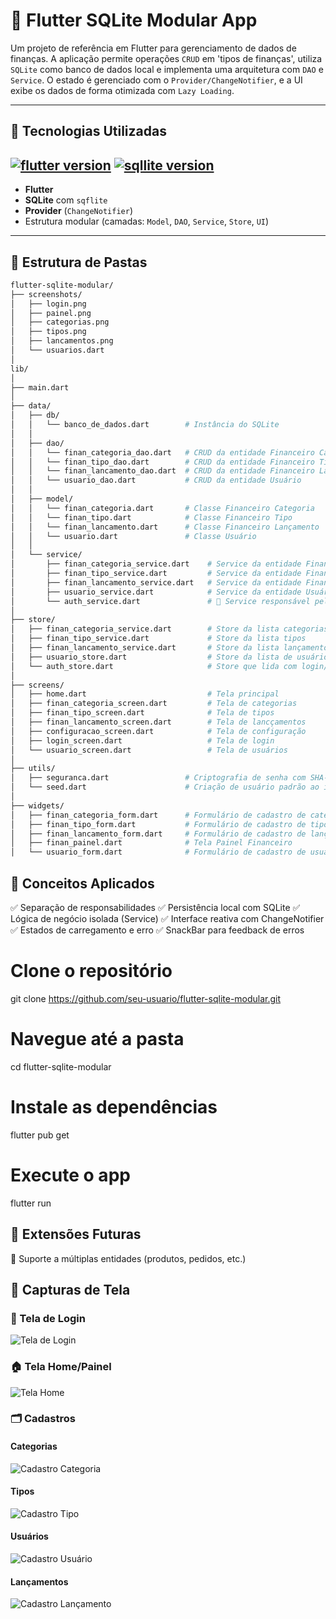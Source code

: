 # 📱 Flutter SQLite Modular App

Um projeto de referência em Flutter para gerenciamento de dados de finanças. A aplicação permite operações `CRUD` em 'tipos de finanças', utiliza `SQLite` como banco de dados local e implementa uma arquitetura com `DAO` e `Service`. O estado é gerenciado com o `Provider/ChangeNotifier`, e a UI exibe os dados de forma otimizada com `Lazy Loading`.

---

## 🚀 Tecnologias Utilizadas

## [![flutter version](https://img.shields.io/badge/flutter%20%20-blue?style=for-the-badge&logo=flutter)](https://flutter.dev/) [![sqllite version](https://img.shields.io/badge/sqlite%20%20-darkblue?style=for-the-badge&logo=Sqlite)](https://sqlite.org/)

- **Flutter**
- **SQLite** com `sqflite`
- **Provider** (`ChangeNotifier`)
- Estrutura modular (camadas: `Model`, `DAO`, `Service`, `Store`, `UI`)

---

## 📂 Estrutura de Pastas

```bash
flutter-sqlite-modular/
├── screenshots/
│   ├── login.png
│   ├── painel.png
│   ├── categorias.png
│   ├── tipos.png
│   ├── lancamentos.png
│   └── usuarios.dart
│
lib/
│
├── main.dart
│
├── data/
│   ├── db/
│   │   └── banco_de_dados.dart        # Instância do SQLite
│   │
│   ├── dao/
│   │   └── finan_categoria_dao.dart   # CRUD da entidade Financeiro Categoria
│   │   └── finan_tipo_dao.dart        # CRUD da entidade Financeiro Tipo
│   │   └── finan_lancamento_dao.dart  # CRUD da entidade Financeiro Lançamento
│   │   └── usuario_dao.dart           # CRUD da entidade Usuário
│   │
│   ├── model/
│   │   └── finan_categoria.dart       # Classe Financeiro Categoria 
│   │   └── finan_tipo.dart            # Classe Financeiro Tipo
│   │   └── finan_lancamento.dart      # Classe Financeiro Lançamento
│   │   └── usuario.dart               # Classe Usuário
│   │           
│   └── service/
│       ├── finan_categoria_service.dart    # Service da entidade Financeiro Categoria
│       ├── finan_tipo_service.dart         # Service da entidade Financeiro Tipo
│       ├── finan_lancamento_service.dart   # Service da entidade Financeiro lançamento
│       ├── usuario_service.dart            # Service da entidade Usuário
│       └── auth_service.dart               # 🔐 Service responsável pela autenticação
│
├── store/
│   ├── finan_categoria_service.dart        # Store da lista categorias
│   ├── finan_tipo_service.dart             # Store da lista tipos
│   ├── finan_lancamento_service.dart       # Store da lista lançamentos
│   ├── usuario_store.dart                  # Store da lista de usuários
│   └── auth_store.dart                     # Store que lida com login/logout
│
├── screens/
│   ├── home.dart                           # Tela principal
│   ├── finan_categoria_screen.dart         # Tela de categorias
│   ├── finan_tipo_screen.dart              # Tela de tipos
│   ├── finan_lancamento_screen.dart        # Tela de lancçamentos
│   ├── configuracao_screen.dart            # Tela de configuração
│   ├── login_screen.dart                   # Tela de login
│   └── usuario_screen.dart                 # Tela de usuários
│
├── utils/
│   ├── seguranca.dart                 # Criptografia de senha com SHA-256
│   └── seed.dart                      # Criação de usuário padrão ao iniciar
│
├── widgets/
│   ├── finan_categoria_form.dart      # Formulário de cadastro de categorias
│   ├── finan_tipo_form.dart           # Formulário de cadastro de tipos
│   ├── finan_lancamento_form.dart     # Formulário de cadastro de lançamentos
│   ├── finan_painel.dart              # Tela Painel Financeiro
│   └── usuario_form.dart              # Formulário de cadastro de usuários
```

## 🧠 Conceitos Aplicados
✅ Separação de responsabilidades
✅ Persistência local com SQLite
✅ Lógica de negócio isolada (Service)
✅ Interface reativa com ChangeNotifier
✅ Estados de carregamento e erro
✅ SnackBar para feedback de erros

# Clone o repositório
git clone https://github.com/seu-usuario/flutter-sqlite-modular.git

# Navegue até a pasta
cd flutter-sqlite-modular

# Instale as dependências
flutter pub get

# Execute o app
flutter run

## 🧩 Extensões Futuras
📁 Suporte a múltiplas entidades (produtos, pedidos, etc.)

## 📸 Capturas de Tela

### 🔐 Tela de Login
![Tela de Login](screenshots/login.png)

### 🏠 Tela Home/Painel
![Tela Home](screenshots/home.png)

### 🗂️ Cadastros
#### Categorias
![Cadastro Categoria](screenshots/cadastro_categoria.png)
#### Tipos
![Cadastro Tipo](screenshots/cadastro_tipo.png)
#### Usuários
![Cadastro Usuário](screenshots/cadastro_usuario.png)
#### Lançamentos
![Cadastro Lançamento](screenshots/cadastro_lancamento.png)
